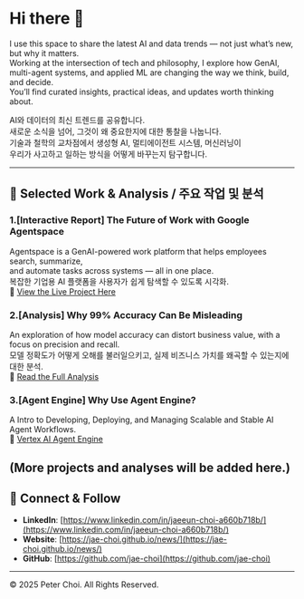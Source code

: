 # Hi there 👋

I use this space to share the latest AI and data trends — not just what’s new, but why it matters.  
Working at the intersection of tech and philosophy, I explore how GenAI, multi-agent systems, and applied ML are changing the way we think, build, and decide.  
You’ll find curated insights, practical ideas, and updates worth thinking about.

AI와 데이터의 최신 트렌드를 공유합니다.  
새로운 소식을 넘어, 그것이 왜 중요한지에 대한 통찰을 나눕니다.  
기술과 철학의 교차점에서 생성형 AI, 멀티에이전트 시스템, 머신러닝이  
우리가 사고하고 일하는 방식을 어떻게 바꾸는지 탐구합니다.

---

## 📌 Selected Work & Analysis / 주요 작업 및 분석

### 1.[Interactive Report] The Future of Work with Google Agentspace  
Agentspace is a GenAI-powered work platform that helps employees search, summarize,<br>
and automate tasks across systems — all in one place.  
복잡한 기업용 AI 플랫폼을 사용자가 쉽게 탐색할 수 있도록 시각화.<br> 
🔗 [View the Live Project Here](https://jae-choi.github.io/news/)  


### 2.[Analysis] Why 99% Accuracy Can Be Misleading  
An exploration of how model accuracy can distort business value, with a focus on precision and recall.  
모델 정확도가 어떻게 오해를 불러일으키고, 실제 비즈니스 가치를 왜곡할 수 있는지에 대한 분석.<br>
🔗 [Read the Full Analysis](https://jae-choi.github.io/news/)

### 3.[Agent Engine] Why Use Agent Engine?  
A Intro to Developing, Deploying, and Managing Scalable and Stable AI Agent Workflows.  
🔗 [Vertex AI Agent Engine](https://jae-choi.github.io/news/)

(More projects and analyses will be added here.)
---

## 🤝 Connect & Follow

- **LinkedIn**: [https://www.linkedin.com/in/jaeeun-choi-a660b718b/](https://www.linkedin.com/in/jaeeun-choi-a660b718b/)
- **Website**: [https://jae-choi.github.io/news/](https://jae-choi.github.io/news/)
- **GitHub**: [https://github.com/jae-choi](https://github.com/jae-choi)

---

© 2025 Peter Choi. All Rights Reserved.

